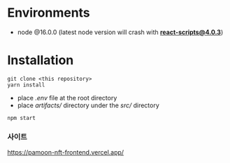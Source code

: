 # Environments
* node @16.0.0
(latest node version will crash with **react-scripts@4.0.3**)

# Installation
```
git clone <this repository>
yarn install
```
* place *.env* file at the root directory
* place *artifacts/* directory under the *src/* directory

```
npm start
```

### 사이트
https://pamoon-nft-frontend.vercel.app/
